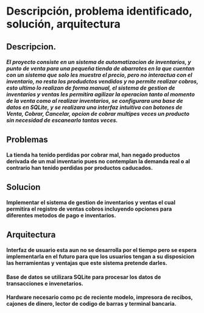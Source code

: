 # Descripción, problema identificado, solución, arquitectura

## Descripcion.

##### El proyecto consiste en un sistema de automatizacion de inventarios, y punto de venta para una pequeña tienda de abarrotes en la que cuentan con un sistema que solo les muestra el precio, pero no interactua con el inventario, no resta los produdctos vendidos y no permite realizar cobros, esto ultimo lo realizan de forma manual, el sistema de gestion de inventarios y ventas les permitira agilizar la operacion tanto al momento de la venta como al realizar inventarios, se configurara una base de datos en SQLite, y se realizara una interfaz intuitiva con botones de Venta, Cobrar, Cancelar, opcion de cobrar multipes veces un producto sin necesidad de escanearlo tantas veces.

## Problemas

#### La tienda ha tenido perdidas por cobrar mal, han negado productos derivada de un mal inventario pues no contemplan la demanda real o al contrario han tenido perdidas por productos caducados.

## Solucion

#### Implementar el sistema de gestion de inventarios y ventas el cual permitira el registro de ventas cobros incluyendo opciones para diferentes metodos de pago e inventarios.

## Arquitectura

#### Interfaz de usuario esta aun no se desarrolla por el tiempo pero se espera implementarla en el futuro para que los usuarios tengan a su disposicion las herramientas y ventajas que este sistema pretende darles.

#### Base de datos se utilizara SQLite para procesar los datos de transacciones e invenetarios.

#### Hardware necesario como pc de reciente modelo, impresora de recibos, cajones de dinero, lector de codigo de barras y terminal bancaria.


